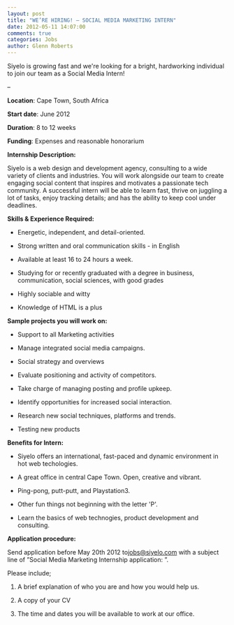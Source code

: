```yaml
---
layout: post
title: "WE’RE HIRING! – SOCIAL MEDIA MARKETING INTERN"
date: 2012-05-11 14:07:00
comments: true
categories: Jobs
author: Glenn Roberts
---
```


Siyelo is growing fast and we're looking for a bright, hardworking individual to join our team as a Social Media Intern!

–

**Location**: Cape Town, South Africa

**Start date**: June 2012

**Duration**: 8 to 12 weeks

**Funding**: Expenses and reasonable honorarium


**Internship Description:**

Siyelo is a web design and development agency, consulting to a wide variety of clients and industries. You will work alongside our team to create engaging social content that inspires and motivates a passionate tech community. A successful intern will be able to learn fast, thrive on juggling a lot of tasks, enjoy tracking details; and has the ability to keep cool under deadlines.


**Skills & Experience Required:**

- Energetic, independent, and detail-oriented.

- Strong written and oral communication skills - in English

- Available at least 16 to 24 hours a week.

- Studying for or recently graduated with a degree in business, communication, social sciences, with good grades

- Highly sociable and witty

- Knowledge of HTML is a plus


**Sample projects you will work on:**

- Support to all Marketing activities

- Manage integrated social media campaigns.

- Social strategy and overviews

- Evaluate positioning and activity of competitors.

- Take charge of managing posting and profile upkeep.

- Identify opportunities for increased social interaction.

- Research new social techniques, platforms and trends.

- Testing new products


**Benefits for Intern:**

- Siyelo offers an international, fast-paced and dynamic environment in hot web techologies.

- A great office in central Cape Town. Open, creative and vibrant.

- Ping-pong, putt-putt, and Playstation3.

- Other fun things not beginning with the letter 'P'.

- Learn the basics of web technogies, product development and consulting.


**Application procedure:**

Send application before May 20th 2012 to[jobs@siyelo.com](mailto:jobs@siyelo.com) with a subject line of ”Social Media Marketing Internship application: <your name>”.

Please include;

1. A brief explanation of who you are and how you would help us.

2. A copy of your CV

3. The time and dates you will be available to work at our office.
